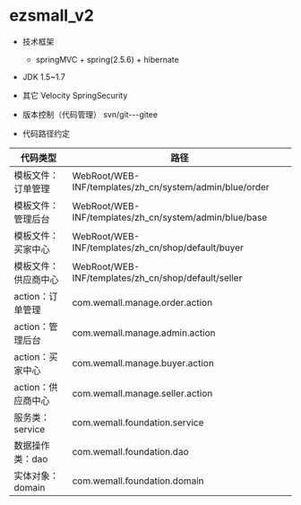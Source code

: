 # ezsmall_v2

* 技术框架
    * springMVC + spring(2.5.6) + hibernate

* JDK 1.5~1.7
* 其它
	Velocity
	SpringSecurity
* 版本控制（代码管理）
	svn/git---gitee

* 代码路径约定

|代码类型|路径|
|--|--|
|模板文件：订单管理 |WebRoot/WEB-INF/templates/zh_cn/system/admin/blue/order|
|模板文件：管理后台|WebRoot/WEB-INF/templates/zh_cn/system/admin/blue/base|
|模板文件：买家中心|WebRoot/WEB-INF/templates/zh_cn/shop/default/buyer|
|模板文件：供应商中心|WebRoot/WEB-INF/templates/zh_cn/shop/default/seller|
|action：订单管理|com.wemall.manage.order.action|
|action：管理后台|com.wemall.manage.admin.action|
|action：买家中心|com.wemall.manage.buyer.action|
|action：供应商中心|com.wemall.manage.seller.action|
|服务类：service|com.wemall.foundation.service|
|数据操作类：dao|com.wemall.foundation.dao|
|实体对象：domain|com.wemall.foundation.domain|
